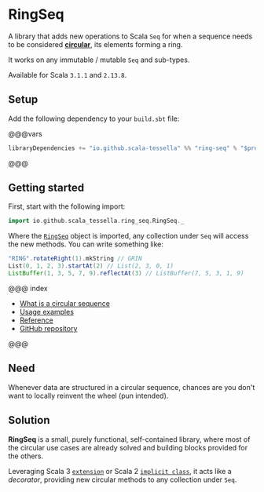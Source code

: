 # RingSeq

A library that adds new operations to Scala `Seq`
for when a sequence needs to be considered [**circular**](what-is.html),
its elements forming a ring.

It works on any immutable / mutable `Seq` and sub-types.

Available for Scala `3.1.1` and `2.13.8`.

## Setup

Add the following dependency to your `build.sbt` file:

@@@vars
~~~ scala
libraryDependencies += "io.github.scala-tessella" %% "ring-seq" % "$project.version$"
~~~
@@@

## Getting started

First, start with the following import:

```scala
import io.github.scala_tessella.ring_seq.RingSeq._
```

Where the [`RingSeq`](https://github.com/scala-tessella/ring-seq/blob/master/src/main/scala/io/github/scala_tessella/ring_seq/RingSeq.scala) object is imported, any collection under `Seq`
will access the new methods. You can write something like:

```scala
"RING".rotateRight(1).mkString // GRIN
List(0, 1, 2, 3).startAt(2) // List(2, 3, 0, 1)
ListBuffer(1, 3, 5, 7, 9).reflectAt(3) // ListBuffer(7, 5, 3, 1, 9)
```

@@@ index
* [What is a circular sequence](what-is.md)
* [Usage examples](usage.md)
* [Reference](reference.md)
* [GitHub repository](github.md)

@@@

## Need
Whenever data are structured in a circular sequence,
chances are you don't want to locally reinvent the wheel (pun intended).

## Solution
**RingSeq** is a small, purely functional, self-contained library,
where most of the circular use cases are already solved
and building blocks provided for the others.

Leveraging Scala 3 [`extension`](https://docs.scala-lang.org/scala3/book/ca-extension-methods.html)
or Scala 2 [`implicit class`](https://docs.scala-lang.org/overviews/core/implicit-classes.html),
it acts like a _decorator_,
providing new circular methods to any collection under `Seq`.
